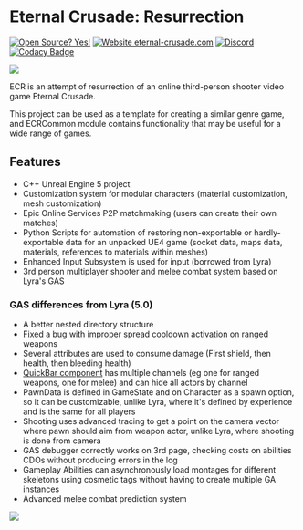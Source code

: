 # Eternal Crusade: Resurrection

[![Open Source? Yes!](https://badgen.net/badge/Open%20Source%20%3F/Yes%21/blue?icon=github)](https://github.com/JediKnightChan/EternalCrusadeResurrection/)
[![Website eternal-crusade.com](https://img.shields.io/website-up-down-green-red/https/eternal-crusade.com.svg)](https://eternal-crusade.com/)
[![Discord](https://badgen.net/badge/icon/discord?icon=discord&label)](https://discord.gg/Jzs3Bp3WCK)
[![Codacy Badge](https://app.codacy.com/project/badge/Grade/1e8058e9e34c44f88a501d0dff789ea0)](https://www.codacy.com/gh/JediKnightChan/EternalCrusadeResurrection/dashboard?utm_source=github.com&amp;utm_medium=referral&amp;utm_content=JediKnightChan/EternalCrusadeResurrection&amp;utm_campaign=Badge_Grade)

![](https://eternal-crusade.com/dist/images/ec.webp)

ECR is an attempt of resurrection of an online third-person shooter video game Eternal Crusade.

This project can be used as a template for creating a similar genre game, and ECRCommon module contains functionality
that may be useful for a wide range of games.

## Features
-   C++ Unreal Engine 5 project
-   Customization system for modular characters (material customization, mesh customization)
-   Epic Online Services P2P matchmaking (users can create their own matches)
-   Python Scripts for automation of restoring non-exportable or hardly-exportable data for an unpacked UE4 game (socket data, maps data, materials, references to materials within meshes)
-   Enhanced Input Subsystem is used for input (borrowed from Lyra)
-   3rd person multiplayer shooter and melee combat system based on Lyra's GAS

### GAS differences from Lyra (5.0)
-   A better nested directory structure
-   [Fixed](https://github.com/JediKnightChan/EternalCrusadeResurrection/commit/2990e9dba32ed76332775ed27df2977768a5d257) a bug with improper spread cooldown activation on ranged weapons
-   Several attributes are used to consume damage (First shield, then health, then bleeding health)
-   [QuickBar component](https://github.com/JediKnightChan/EternalCrusadeResurrection/blob/master/Source/ECR/Public/Gameplay/Equipment/ECRQuickBarComponent.h) has multiple channels (eg one for ranged weapons, one for melee) and can hide all actors by channel
-   PawnData is defined in GameState and on Character as a spawn option, so it can be customizable, unlike Lyra, where it's defined by experience and is the same for all players
-   Shooting uses advanced tracing to get a point on the camera vector where pawn should aim from weapon actor, unlike Lyra, where shooting is done from camera
-   GAS debugger correctly works on 3rd page, checking costs on abilities CDOs without producing errors in the log
-   Gameplay Abilities can asynchronously load montages for different skeletons using cosmetic tags without having to create multiple GA instances
-   Advanced melee combat prediction system

![](https://eternal-crusade.com/dist/images/github/melee_prediction.jpg)